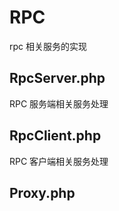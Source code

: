 # RPC

rpc 相关服务的实现

## RpcServer.php

RPC 服务端相关服务处理

## RpcClient.php

RPC 客户端相关服务处理

## Proxy.php

